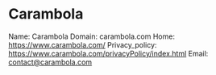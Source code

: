
# Carambola

Name: Carambola
Domain: carambola.com
Home: https://www.carambola.com/
Privacy_policy: https://www.carambola.com/privacyPolicy/index.html
Email: contact@carambola.com
